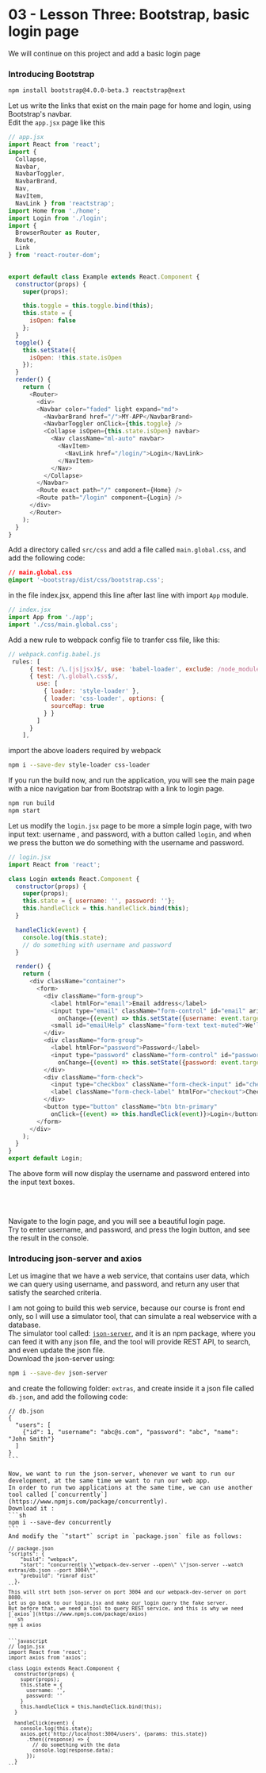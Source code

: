 # 03 - Lesson Three: Bootstrap, basic login page

We will continue on this project and add a basic login page

### Introducing Bootstrap ###

```sh
npm install bootstrap@4.0.0-beta.3 reactstrap@next
```

Let us write the links that exist on the main page for home and login, using Bootstrap's navbar.  
Edit the `app.jsx` page like this

```javascript
// app.jsx
import React from 'react';
import {
  Collapse,
  Navbar,
  NavbarToggler,
  NavbarBrand,
  Nav,
  NavItem,
  NavLink } from 'reactstrap';
import Home from './home';
import Login from './login';
import {
  BrowserRouter as Router,
  Route,
  Link
} from 'react-router-dom';
   

export default class Example extends React.Component {
  constructor(props) {
    super(props);

    this.toggle = this.toggle.bind(this);
    this.state = {
      isOpen: false
    };
  }
  toggle() {
    this.setState({
      isOpen: !this.state.isOpen
    });
  }
  render() {
    return (
      <Router>
        <div>
        <Navbar color="faded" light expand="md">
          <NavbarBrand href="/">MY-APP</NavbarBrand>
          <NavbarToggler onClick={this.toggle} />
          <Collapse isOpen={this.state.isOpen} navbar>
            <Nav className="ml-auto" navbar>
              <NavItem>
                <NavLink href="/login/">Login</NavLink>
              </NavItem>
            </Nav>
          </Collapse>
        </Navbar>
        <Route exact path="/" component={Home} />
        <Route path="/login" component={Login} />
      </div>
      </Router>
    );
  }
}
```

Add a directory called `src/css` and add a file called `main.global.css`, and add the following code:

```css
// main.global.css
@import '~bootstrap/dist/css/bootstrap.css';
```

in the file index.jsx, append this line after last line with import `App` module.


```javascript
// index.jsx
import App from './app';
import './css/main.global.css';
```

Add a new rule to webpack config file to tranfer css file, like this:
```javascript
// webpack.config.babel.js
 rules: [
      { test: /\.(js|jsx)$/, use: 'babel-loader', exclude: /node_modules/ },
      { test: /\.global\.css$/,
        use: [
          { loader: 'style-loader' },
          { loader: 'css-loader', options: {
            sourceMap: true
          } }
        ]
      }
    ],
```

import the above loaders required by webpack

```sh
npm i --save-dev style-loader css-loader
```

If you run the build now, and run the application, you will see the main page with a nice navigation bar from Bootstrap with a link to login page.
```sh
npm run build
npm start
```
Let us modify the `login.jsx` page to be more a simple login page, with two input text: username , and password, with a button called `login`, and when we press the button we do something with the username and password.

```javascript
// login.jsx
import React from 'react';

class Login extends React.Component {
  constructor(props) {
    super(props);
    this.state = { username: '', password: ''};
    this.handleClick = this.handleClick.bind(this);
  }

  handleClick(event) {
    console.log(this.state);
    // do something with username and password
  }

  render() {
    return (
      <div className="container">
        <form>
          <div className="form-group">
            <label htmlFor="email">Email address</label>
            <input type="email" className="form-control" id="email" aria-describedby="emailHelp" placeholder="Enter email" 
              onChange={(event) => this.setState({username: event.target.value})}/>
            <small id="emailHelp" className="form-text text-muted">We'll never share your email with anyone else.</small>
          </div>
          <div className="form-group">
            <label htmlFor="password">Password</label>
            <input type="password" className="form-control" id="password" placeholder="Password" 
              onChange={(event) => this.setState({password: event.target.value})}/>
          </div>
          <div className="form-check">
            <input type="checkbox" className="form-check-input" id="checkout" />
            <label className="form-check-label" htmlFor="checkout">Check me out</label>
          </div>
          <button type="button" className="btn btn-primary"
            onClick={(event) => this.handleClick(event)}>Login</button>
        </form>
      </div>
    );
  }
}
export default Login;
```
The above form will now display the username and password entered into the input text boxes.  

<br />
<br />

Navigate to the login page, and you will see a beautiful login page.  
Try to enter username, and password, and press the login button, and see the result in the console.  

### Introducing json-server and axios ###
Let us imagine that we have a web service, that contains user data, which we can query using username, and password, and return any user that satisfy the searched criteria.  

I am not going to build this web service, because our course is front end only, so I will use a simulator tool, that can simulate a real webservice with a database.  
The simulator tool called: [`json-server`](https://github.com/typicode/json-server), and it is an npm package, where you can feed it with any json file, and the tool will provide REST API, to search, and even update the json file.  
Download the json-server using:

```sh
npm i --save-dev json-server
```

and create the following folder: `extras`, and create inside it a json file called `db.json`, and add the following code:
<pre><code class="language-json">// db.json
{
  "users": [
    {"id": 1, "username": "abc@s.com", "password": "abc", "name": "John Smith"}
  ]
}
```

Now, we want to run the json-server, whenever we want to run our development, at the same time we want to run our web app.  
In order to run two applications at the same time, we can use another tool called [`concurrently`](https://www.npmjs.com/package/concurrently).  
Download it :
```sh
npm i --save-dev concurrently
```
And modify the `"start"` script in `package.json` file as follows:
<pre><code class="language-json">// package.json
"scripts": {
    "build": "webpack",
    "start": "concurrently \"webpack-dev-server --open\" \"json-server --watch extras/db.json --port 3004\"",
    "prebuild": "rimraf dist"
  },
```
This will strt both json-server on port 3004 and our webpack-dev-server on port 8080.  
Let us go back to our login.jsx and make our login query the fake server.  
But before that, we need a tool to query REST service, and this is why we need [`axios`](https://www.npmjs.com/package/axios)
```sh
npm i axios
```

```javascript
// login.jsx
import React from 'react';
import axios from 'axios';

class Login extends React.Component {
  constructor(props) {
    super(props);
    this.state = {
      username: '',
      password: ''
    }
    this.handleClick = this.handleClick.bind(this);
  }

  handleClick(event) {
    console.log(this.state);
    axios.get('http://localhost:3004/users', {params: this.state})
      .then((response) => {
        // do something with the data
        console.log(response.data);
      });
  }
```